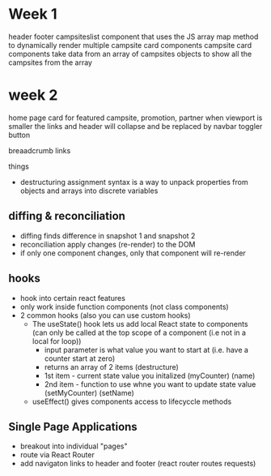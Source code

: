 # Week 1

header
footer
campsiteslist component that uses the JS array map method to dynamically render multiple campsite card components
campsite card components take data from an array of campsites objects to show all the campsites from the array

# week 2

home page
card for featured campsite, promotion, partner
when viewport is smaller the links and header will collapse and be replaced by navbar toggler button

breaadcrumb links 



 things
- destructuring assignment syntax is a way to unpack properties from objects and arrays into discrete variables



## diffing & reconciliation

- diffing finds difference in snapshot 1 and snapshot 2
- reconciliation apply changes (re-render) to the DOM
- if only one component changes, only that component will re-render

## hooks

- hook into certain react features
- only work inside function components (not class components)
- 2 common hooks (also you can use custom hooks)
    - The useState() hook lets us add local React state to components (can only be called at the top scope of a component (i.e not in a local for loop))
        - input parameter is what value you want to start at (i.e. have a counter start at zero)
        - returns an array of 2 items (destructure)
        - 1st item - current state value you initalized (myCounter) (name)
        - 2nd item - function to use whne you want to update state value (setMyCounter) (setName)
    - useEffect() gives components access to lifecyccle methods


## Single Page Applications
- breakout into individual "pages"
- route via React Router
- add navigaton links to header and footer (react router routes requests)